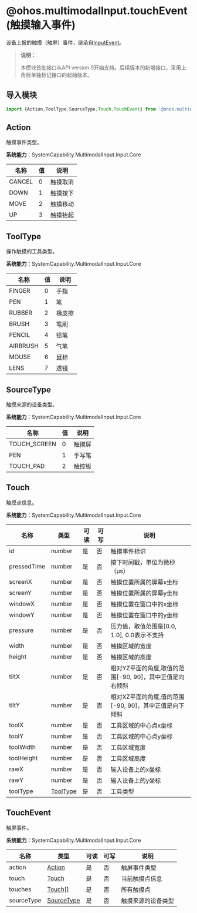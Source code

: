 # @ohos.multimodalInput.touchEvent (触摸输入事件)

设备上报的触摸（触屏）事件，继承自[InputEvent](./js-apis-inputevent.md)。

>  **说明：**
>
> 本模块首批接口从API version 9开始支持。后续版本的新增接口，采用上角标单独标记接口的起始版本。

## 导入模块

```js
import {Action,ToolType,SourceType,Touch,TouchEvent} from '@ohos.multimodalInput.touchEvent';
```

## Action

触摸事件类型。

**系统能力**：SystemCapability.MultimodalInput.Input.Core

| 名称     | 值   | 说明   |
| ------ | ------ | ---- |
| CANCEL | 0 | 触摸取消 |
| DOWN   | 1 | 触摸按下 |
| MOVE   | 2 | 触摸移动 |
| UP     | 3 | 触摸抬起 |

## ToolType

操作触摸的工具类型。

**系统能力**：SystemCapability.MultimodalInput.Input.Core

| 名称       | 值   | 说明   |
| -------- | ------ | ---- |
| FINGER   | 0 | 手指   |
| PEN      | 1 | 笔    |
| RUBBER   | 2 | 橡皮擦  |
| BRUSH    | 3 | 笔刷   |
| PENCIL   | 4 | 铅笔   |
| AIRBRUSH | 5 | 气笔   |
| MOUSE    | 6 | 鼠标   |
| LENS     | 7 | 透镜   |

## SourceType 

触摸来源的设备类型。

**系统能力**：SystemCapability.MultimodalInput.Input.Core

| 名称           | 值  | 说明   |
| ------------ | ------ | ---- |
| TOUCH_SCREEN | 0 | 触摸屏  |
| PEN          | 1 | 手写笔  |
| TOUCH_PAD    | 2 | 触控板  |

## Touch

触摸点信息。

**系统能力**：SystemCapability.MultimodalInput.Input.Core

| 名称          | 类型   | 可读   | 可写   | 说明                                  |
| ----------- | ------ | ---- | ---- | ----------------------------------- |
| id          | number | 是    | 否    | 触摸事件标识                                |
| pressedTime | number | 是    | 否    | 按下时间戳，单位为微秒（μs）                             |
| screenX     | number | 是    | 否    | 触摸位置所属的屏幕x坐标                        |
| screenY     | number | 是    | 否    | 触摸位置所属的屏幕y坐标                        |
| windowX     | number | 是    | 否    | 触摸位置在窗口中的x坐标                        |
| windowY     | number | 是    | 否    | 触摸位置在窗口中的y坐标                        |
| pressure    | number | 是    | 否    | 压力值，取值范围是[0.0, 1.0], 0.0表示不支持       |
| width       | number | 是    | 否    | 触摸区域的宽度                           |
| height      | number | 是    | 否    | 触摸区域的高度                           |
| tiltX       | number | 是    | 否    | 相对YZ平面的角度,取值的范围[-90, 90]，其中正值是向右倾斜 |
| tiltY       | number | 是    | 否    | 相对XZ平面的角度,值的范围[-90, 90]，其中正值是向下倾斜 |
| toolX       | number | 是    | 否    | 工具区域的中心点x坐标                           |
| toolY       | number | 是    | 否    | 工具区域的中心点y坐标                           |
| toolWidth   | number | 是    | 否    | 工具区域宽度                              |
| toolHeight  | number | 是    | 否    | 工具区域高度                              |
| rawX        | number | 是    | 否    | 输入设备上的x坐标                           |
| rawY        | number | 是    | 否    | 输入设备上的y坐标                           |
| toolType    | [ToolType](#tooltype) | 是    | 否    | 工具类型                                |

## TouchEvent

触屏事件。

**系统能力**：SystemCapability.MultimodalInput.Input.Core

| 名称         | 类型       | 可读   | 可写   | 说明        |
| ---------- | ---------- | ---- | ---- | --------- |
| action     | [Action](#action)     | 是    | 否    | 触屏事件类型     |
| touch      | [Touch](#touch)      | 是    | 否    | 当前触摸点信息   |
| touches    | [Touch](#touch)[]    | 是    | 否    | 所有触摸点     |
| sourceType | [SourceType](#sourcetype) | 是    | 否    | 触摸来源的设备类型 |
